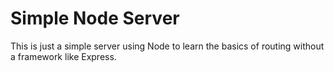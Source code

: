 # Simple Node Server

This is just a simple server using Node to learn the basics of routing without a framework like Express.
